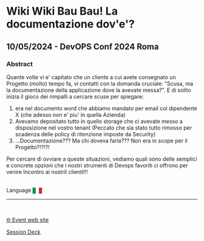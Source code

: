 # Wiki Wiki Bau Bau! La documentazione dov'e'?
## 10/05/2024 - DevOPS Conf 2024 Roma 
### Abstract
Quante volte vi e' capitato che un cliente a cui avete consegnato un Progetto (molto) tempo fa, vi contatti con la domanda cruciale: "Scusa, ma la documentazione della applicazione dove la avevate messa?". E di solito inizia il gioco dei rimpalli a cercare scuse per spiegare:
1) era nel documento word che abbiamo mandato per email col dipendente X (che adesso non e' piu' in quella Azienda)
2) Avevamo depositato tutto in quello storage che ci avevate messo a disposizione nel vostro tenant (Peccato che sia stato tutto rimosso per scadenza delle policy di ritenzione imposte da Security)
3) ...Documentazione??? Ma chi doveva farla??? Non era in scope per il Progetto?!?!?!

Per cercare di ovviare a queste situazioni, vediamo quali sono delle semplici e concrete opzioni che i nostri strumenti di Devops favoriti ci offrono per venire Incontro ai nostril clienti!!!


<br/>
Language <img width="25" src="https://raw.githubusercontent.com/dpcons/DPCons/Dev/Resources/FlagItaly.svg" style="vertical-align:middle">
<br/>

---

<br/>
<p>
<a href="https://devopsconf.dotnetdev.it/">🌐 Event web site</a>
</p>

<p>
<a href="https://github.com/dpcons/DPCons/blob/main/Decks/20240510-Wiki Wiki Bau Bau! La documentazione dov-e.pdf"  
target="_blank">Session Deck</a>
</a>
</p>
